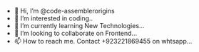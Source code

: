 - 👋 Hi, I’m @code-assemblerorigins
- 👀 I’m interested in coding..
- 🌱 I’m currently learning New Technologies...
- 💞️ I’m looking to collaborate on  Frontend...
- 📫 How to reach me. Contact +923221869455 on whtsapp...

<!---
code-assemblerorigins/code-assemblerorigins is a ✨ special ✨ repository because its `README.md` (this file) appears on your GitHub profile.
You can click the Preview link to take a look at your changes.
--->
